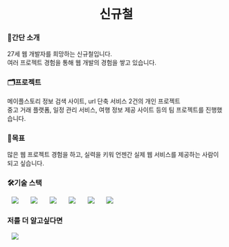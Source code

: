 <h1 align="center"> 신규철 </h1>

<h3>🦢간단 소개</h3>
27세 웹 개발자를 희망하는 신규철입니다.<br>
여러 프로젝트 경험을 통해 웹 개발의 경험을 쌓고 있습니다.

<h3>🗂️프로젝트</h3>
메이플스토리 정보 검색 사이트, url 단축 서비스 2건의 개인 프로젝트<br>
중고 거래 플랫폼, 일정 관리 서비스, 여행 정보 제공 사이트 등의 팀 프로젝트를 진행했습니다.

<h3>🤗목표</h3>
많은 웹 프로젝트 경험을 하고, 실력을 키워 언젠간 실제 웹 서비스를 제공하는 사람이 되고 싶습니다.

<h3>🛠기술 스택</h3>
<div>
<img src="https://img.shields.io/badge/Java-007396?style=flat-square&logo=Java&logoColor=white" style="height : auto; margin-left : 10px; margin-right : 10px;"/></a>&nbsp;
<img src="https://img.shields.io/badge/MySQL-4479A1?style=flat-square&logo=MySQL&logoColor=white" style="height : auto; margin-left : 10px; margin-right : 10px;"/></a>&nbsp;
<img src="https://img.shields.io/badge/HTML5-E34F26?style=flat-square&logo=HTML5&logoColor=white" style="height : auto; margin-left : 10px; margin-right : 10px;"/></a>&nbsp;
<img src="https://img.shields.io/badge/CSS3-1572B6?style=flat-square&logo=CSS3&logoColor=white" style="height : auto; margin-left : 10px; margin-right : 10px;"/></a>&nbsp;
<img src="https://img.shields.io/badge/JavaScript-F7DF1E?style=flat-square&logo=JavaScript&logoColor=white" style="height : auto; margin-left : 10px; margin-right : 10px;"/></a>&nbsp;
<img src="https://img.shields.io/badge/Typescript-1572B6?style=flat-square&logo=TypeScipt&logoColor=white" style="height : auto; margin-left : 10px; margin-right : 10px;"/></a>&nbsp;
</div>

<h3>저를 더 알고싶다면</h3>
<a href="https://kyuchory.github.io/portfolio/">
    <img src="http://img.shields.io/badge/Portfolio-00D182?style=flat&logo=Emby&logoColor=white&link=https://kyuchory.github.io/portfolio/"
        style="height : auto; margin-left : 10px; margin-right : 10px;"/>
</a
